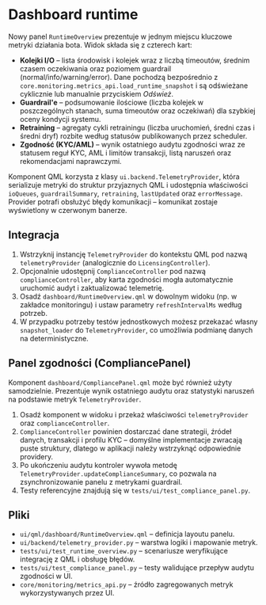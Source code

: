 # Dashboard runtime

Nowy panel `RuntimeOverview` prezentuje w jednym miejscu kluczowe metryki działania bota. Widok składa się z czterech kart:

- **Kolejki I/O** – lista środowisk i kolejek wraz z liczbą timeoutów, średnim czasem oczekiwania oraz poziomem guardrail (normal/info/warning/error). Dane pochodzą bezpośrednio z `core.monitoring.metrics_api.load_runtime_snapshot` i są odświeżane cyklicznie lub manualnie przyciskiem *Odśwież*.
- **Guardrail'e** – podsumowanie ilościowe (liczba kolejek w poszczególnych stanach, suma timeoutów oraz oczekiwań) dla szybkiej oceny kondycji systemu.
- **Retraining** – agregaty cykli retrainingu (liczba uruchomień, średni czas i średni dryf) rozbite według statusów publikowanych przez scheduler.
- **Zgodność (KYC/AML)** – wynik ostatniego audytu zgodności wraz ze statusem reguł KYC, AML i limitów transakcji, listą naruszeń oraz rekomendacjami naprawczymi.

Komponent QML korzysta z klasy `ui.backend.TelemetryProvider`, która serializuje metryki do struktur przyjaznych QML i udostępnia właściwości `ioQueues`, `guardrailSummary`, `retraining`, `lastUpdated` oraz `errorMessage`. Provider potrafi obsłużyć błędy komunikacji – komunikat zostaje wyświetlony w czerwonym banerze.

## Integracja

1. Wstrzyknij instancję `TelemetryProvider` do kontekstu QML pod nazwą `telemetryProvider` (analogicznie do `LicensingController`).
2. Opcjonalnie udostępnij `ComplianceController` pod nazwą `complianceController`, aby karta zgodności mogła automatycznie uruchomić audyt i zaktualizować telemetrię.
3. Osadź `dashboard/RuntimeOverview.qml` w dowolnym widoku (np. w zakładce monitoringu) i ustaw parametry `refreshIntervalMs` według potrzeb.
4. W przypadku potrzeby testów jednostkowych możesz przekazać własny `snapshot_loader` do `TelemetryProvider`, co umożliwia podmianę danych na deterministyczne.

## Panel zgodności (CompliancePanel)

Komponent `dashboard/CompliancePanel.qml` może być również użyty samodzielnie. Prezentuje wynik ostatniego audytu oraz statystyki naruszeń na podstawie metryk `TelemetryProvider`.

1. Osadź komponent w widoku i przekaż właściwości `telemetryProvider` oraz `complianceController`.
2. `ComplianceController` powinien dostarczać dane strategii, źródeł danych, transakcji i profilu KYC – domyślne implementacje zwracają puste struktury, dlatego w aplikacji należy wstrzyknąć odpowiednie providery.
3. Po ukończeniu audytu kontroler wywoła metodę `TelemetryProvider.updateComplianceSummary`, co pozwala na zsynchronizowanie panelu z metrykami guardrail.
4. Testy referencyjne znajdują się w `tests/ui/test_compliance_panel.py`.

## Pliki

- `ui/qml/dashboard/RuntimeOverview.qml` – definicja layoutu panelu.
- `ui/backend/telemetry_provider.py` – warstwa logiki i mapowanie metryk.
- `tests/ui/test_runtime_overview.py` – scenariusze weryfikujące integrację z QML i obsługę błędów.
- `tests/ui/test_compliance_panel.py` – testy walidujące przepływ audytu zgodności w UI.
- `core/monitoring/metrics_api.py` – źródło zagregowanych metryk wykorzystywanych przez UI.
